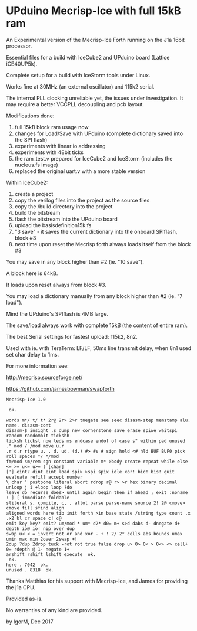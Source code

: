 # UPduino Mecrisp-Ice with full 15kB ram


An Experimental version of the Mecrisp-Ice Forth running on the J1a 16bit processor.

Essential files for a build with IceCube2 and UPduino board (Lattice iCE40UP5k).

Complete setup for a build with IceStorm tools under Linux.

Works fine at 30MHz (an external oscillator) and 115k2 serial.

The internal PLL clocking unreliable yet, the issues under investigation.
It may require a better VCCPLL decoupling and pcb layout.

Modifications done:
1. full 15kB block ram usage now
2. changes for Load/Save with UPduino (complete dictionary saved into the SPI flash)
3. experiments with linear io addressing
4. experiments with 48bit ticks
5. the ram_test.v prepared for IceCube2 and IceStorm (includes the nucleus.fs image)
6. replaced the original uart.v with a more stable version

Within IceCube2:
1. create a project
2. copy the verilog files into the project as the source files
3. copy the /build directory into the project
4. build the bitstream
5. flash the bitstream into the UPduino board
6. upload the basisdefinition15k.fs
7. "3 save" - it saves the current dictionary into the onboard SPIflash, block #3
8. next time upon reset the Mecrisp forth always loads itself from the block #3

You may save in any block higher than #2 (ie. "10 save"). 

A block here is 64kB.

It loads upon reset always from block #3.

You may load a dictionary manually from any block higher than #2 (ie. "7 load").

Mind the UPduino's SPIflash is 4MB large.

The save/load always work with complete 15kB (the content of entire ram).

The best Serial settings for fastest upload: 115k2, 8n2.

Used with ie. with TeraTerm: LF/LF, 50ms line transmit delay, when 8n1 used set char delay to 1ms.

For more information see:

http://mecrisp.sourceforge.net/

https://github.com/jamesbowman/swapforth
```
Mecrisp-Ice 1.0

 ok.
 
words m*/ t/ t* 2r@ 2r> 2>r tnegate see seec disasm-step memstamp alu. name. disasm-cont 
disasm-$ insight .s dump new cornerstone save erase spiwe waitspi random randombit tickshh 
ticksh ticksl now leds ms endcase endof of case s" within pad unused ." mod / /mod move u.r 
.r d.r rtype u. . d. ud. (d.) #> #s # sign hold <# hld BUF BUF0 pick roll spaces */ */mod 
fm/mod sm/rem sgn constant variable m* >body create repeat while else <= >= u<= u>= ( [char] 
['] eint? dint eint load spi> >spi spix idle xor! bic! bis! quit evaluate refill accept number 
\ char ' postpone literal abort rdrop r@ r> >r hex binary decimal unloop j i +loop loop ?do 
leave do recurse does> until again begin then if ahead ; exit :noname : ] [ immediate foldable 
sliteral s, compile, c, , allot parse parse-name source 2! 2@ cmove> cmove fill sfind align 
aligned words here tib init forth >in base state /string type count .x .x2 bl cr space c! c@ 
emit key key? emit? um/mod * um* d2* d0= m+ s>d dabs d- dnegate d+ depth io@ io! nip over dup 
swap u< < = invert not or and xor - + ! 2/ 2* cells abs bounds umax umin max min 2over 2swap +! 
2dup ?dup 2drop tuck -rot rot true false drop u> 0> 0< > 0<> <> cell+ 0= rdepth @ 1- negate 1+ 
arshift rshift lshift execute  ok.
 ok.
here . 7042  ok.
unused . 8318  ok.
```

Thanks Matthias for his support with Mecrisp-Ice, and James for providing the j1a CPU.

Provided as-is.

No warranties of any kind are provided.

by IgorM, Dec 2017

